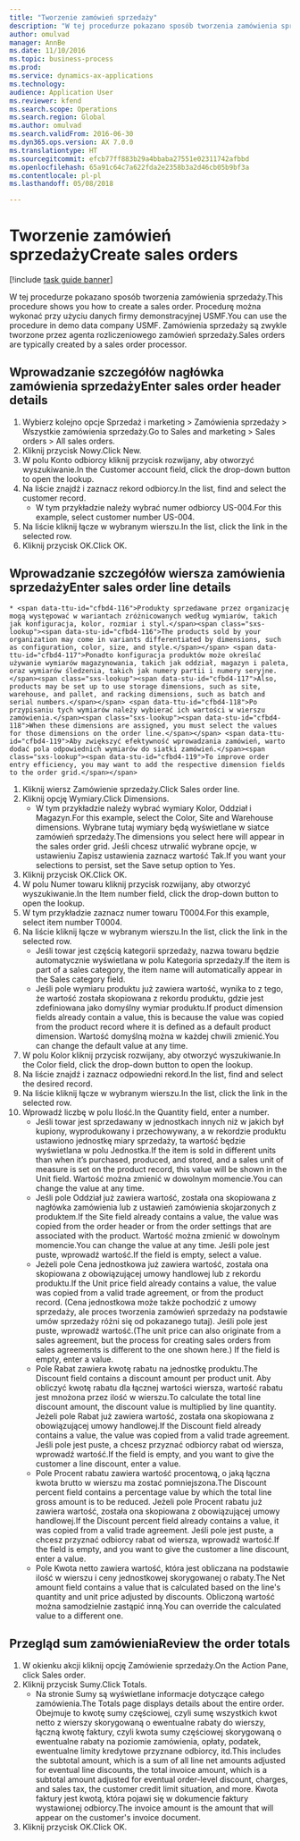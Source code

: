 ```yaml
--- 
title: "Tworzenie zamówień sprzedaży"
description: "W tej procedurze pokazano sposób tworzenia zamówienia sprzedaży."
author: omulvad
manager: AnnBe
ms.date: 11/10/2016
ms.topic: business-process
ms.prod: 
ms.service: dynamics-ax-applications
ms.technology: 
audience: Application User
ms.reviewer: kfend
ms.search.scope: Operations
ms.search.region: Global
ms.author: omulvad
ms.search.validFrom: 2016-06-30
ms.dyn365.ops.version: AX 7.0.0
ms.translationtype: HT
ms.sourcegitcommit: efcb77ff883b29a4bbaba27551e02311742afbbd
ms.openlocfilehash: 65a91c64c7a622fda2e2358b3a2d46cb05b9bf3a
ms.contentlocale: pl-pl
ms.lasthandoff: 05/08/2018

---
```

# <a name="create-sales-orders"></a><span data-ttu-id="cfbd4-103">Tworzenie zamówień sprzedaży</span><span class="sxs-lookup"><span data-stu-id="cfbd4-103">Create sales orders</span></span>

[!include [task guide banner](../../includes/task-guide-banner.md)]

<span data-ttu-id="cfbd4-104">W tej procedurze pokazano sposób tworzenia zamówienia sprzedaży.</span><span class="sxs-lookup"><span data-stu-id="cfbd4-104">This procedure shows you how to create a sales order.</span></span> <span data-ttu-id="cfbd4-105">Procedurę można wykonać przy użyciu danych firmy demonstracyjnej USMF.</span><span class="sxs-lookup"><span data-stu-id="cfbd4-105">You can use the procedure in demo data company USMF.</span></span> <span data-ttu-id="cfbd4-106">Zamówienia sprzedaży są zwykle tworzone przez agenta rozliczeniowego zamówień sprzedaży.</span><span class="sxs-lookup"><span data-stu-id="cfbd4-106">Sales orders are typically created by a sales order processor.</span></span> 




## <a name="enter-sales-order-header-details"></a><span data-ttu-id="cfbd4-107">Wprowadzanie szczegółów nagłówka zamówienia sprzedaży</span><span class="sxs-lookup"><span data-stu-id="cfbd4-107">Enter sales order header details</span></span>
1. <span data-ttu-id="cfbd4-108">Wybierz kolejno opcje Sprzedaż i marketing > Zamówienia sprzedaży > Wszystkie zamówienia sprzedaży.</span><span class="sxs-lookup"><span data-stu-id="cfbd4-108">Go to Sales and marketing > Sales orders > All sales orders.</span></span>
2. <span data-ttu-id="cfbd4-109">Kliknij przycisk Nowy.</span><span class="sxs-lookup"><span data-stu-id="cfbd4-109">Click New.</span></span>
3. <span data-ttu-id="cfbd4-110">W polu Konto odbiorcy kliknij przycisk rozwijany, aby otworzyć wyszukiwanie.</span><span class="sxs-lookup"><span data-stu-id="cfbd4-110">In the Customer account field, click the drop-down button to open the lookup.</span></span>
4. <span data-ttu-id="cfbd4-111">Na liście znajdź i zaznacz rekord odbiorcy.</span><span class="sxs-lookup"><span data-stu-id="cfbd4-111">In the list, find and select the customer record.</span></span>
    * <span data-ttu-id="cfbd4-112">W tym przykładzie należy wybrać numer odbiorcy US-004.</span><span class="sxs-lookup"><span data-stu-id="cfbd4-112">For this example, select customer number US-004.</span></span>  
5. <span data-ttu-id="cfbd4-113">Na liście kliknij łącze w wybranym wierszu.</span><span class="sxs-lookup"><span data-stu-id="cfbd4-113">In the list, click the link in the selected row.</span></span>
6. <span data-ttu-id="cfbd4-114">Kliknij przycisk OK.</span><span class="sxs-lookup"><span data-stu-id="cfbd4-114">Click OK.</span></span>

## <a name="enter-sales-order-line-details"></a><span data-ttu-id="cfbd4-115">Wprowadzanie szczegółów wiersza zamówienia sprzedaży</span><span class="sxs-lookup"><span data-stu-id="cfbd4-115">Enter sales order line details</span></span>
    * <span data-ttu-id="cfbd4-116">Produkty sprzedawane przez organizację mogą występować w wariantach zróżnicowanych według wymiarów, takich jak konfiguracja, kolor, rozmiar i styl.</span><span class="sxs-lookup"><span data-stu-id="cfbd4-116">The products sold by your organization may come in variants differentiated by dimensions, such as configuration, color, size, and style.</span></span> <span data-ttu-id="cfbd4-117">Ponadto konfiguracja produktów może określać używanie wymiarów magazynowania, takich jak oddział, magazyn i paleta, oraz wymiarów śledzenia, takich jak numery partii i numery seryjne.</span><span class="sxs-lookup"><span data-stu-id="cfbd4-117">Also, products may be set up to use storage dimensions, such as site, warehouse, and pallet, and racking dimensions, such as batch and serial numbers.</span></span> <span data-ttu-id="cfbd4-118">Po przypisaniu tych wymiarów należy wybierać ich wartości w wierszu zamówienia.</span><span class="sxs-lookup"><span data-stu-id="cfbd4-118">When these dimensions are assigned, you must select the values for those dimensions on the order line.</span></span> <span data-ttu-id="cfbd4-119">Aby zwiększyć efektywność wprowadzania zamówień, warto dodać pola odpowiednich wymiarów do siatki zamówień.</span><span class="sxs-lookup"><span data-stu-id="cfbd4-119">To improve order entry efficiency, you may want to add the respective dimension fields to the order grid.</span></span>  
1. <span data-ttu-id="cfbd4-120">Kliknij wiersz Zamówienie sprzedaży.</span><span class="sxs-lookup"><span data-stu-id="cfbd4-120">Click Sales order line.</span></span>
2. <span data-ttu-id="cfbd4-121">Kliknij opcję Wymiary.</span><span class="sxs-lookup"><span data-stu-id="cfbd4-121">Click Dimensions.</span></span>
    * <span data-ttu-id="cfbd4-122">W tym przykładzie należy wybrać wymiary Kolor, Oddział i Magazyn.</span><span class="sxs-lookup"><span data-stu-id="cfbd4-122">For this example, select the Color, Site and Warehouse dimensions.</span></span> <span data-ttu-id="cfbd4-123">Wybrane tutaj wymiary będą wyświetlane w siatce zamówień sprzedaży.</span><span class="sxs-lookup"><span data-stu-id="cfbd4-123">The dimensions you select here will appear in the sales order grid.</span></span> <span data-ttu-id="cfbd4-124">Jeśli chcesz utrwalić wybrane opcje, w ustawieniu Zapisz ustawienia zaznacz wartość Tak.</span><span class="sxs-lookup"><span data-stu-id="cfbd4-124">If you want your selections to persist, set the Save setup option to Yes.</span></span>   
3. <span data-ttu-id="cfbd4-125">Kliknij przycisk OK.</span><span class="sxs-lookup"><span data-stu-id="cfbd4-125">Click OK.</span></span>
4. <span data-ttu-id="cfbd4-126">W polu Numer towaru kliknij przycisk rozwijany, aby otworzyć wyszukiwanie.</span><span class="sxs-lookup"><span data-stu-id="cfbd4-126">In the Item number field, click the drop-down button to open the lookup.</span></span>
5. <span data-ttu-id="cfbd4-127">W tym przykładzie zaznacz numer towaru T0004.</span><span class="sxs-lookup"><span data-stu-id="cfbd4-127">For this example, select item number T0004.</span></span>
6. <span data-ttu-id="cfbd4-128">Na liście kliknij łącze w wybranym wierszu.</span><span class="sxs-lookup"><span data-stu-id="cfbd4-128">In the list, click the link in the selected row.</span></span>
    * <span data-ttu-id="cfbd4-129">Jeśli towar jest częścią kategorii sprzedaży, nazwa towaru będzie automatycznie wyświetlana w polu Kategoria sprzedaży.</span><span class="sxs-lookup"><span data-stu-id="cfbd4-129">If the item is part of a sales category, the item name will automatically appear in the Sales category field.</span></span>  
    * <span data-ttu-id="cfbd4-130">Jeśli pole wymiaru produktu już zawiera wartość, wynika to z tego, że wartość została skopiowana z rekordu produktu, gdzie jest zdefiniowana jako domyślny wymiar produktu.</span><span class="sxs-lookup"><span data-stu-id="cfbd4-130">If product dimension fields already contain a value, this is because the value was copied from the product record where it is defined as a default product dimension.</span></span> <span data-ttu-id="cfbd4-131">Wartość domyślną można w każdej chwili zmienić.</span><span class="sxs-lookup"><span data-stu-id="cfbd4-131">You can change the default value at any time.</span></span>   
7. <span data-ttu-id="cfbd4-132">W polu Kolor kliknij przycisk rozwijany, aby otworzyć wyszukiwanie.</span><span class="sxs-lookup"><span data-stu-id="cfbd4-132">In the Color field, click the drop-down button to open the lookup.</span></span>
8. <span data-ttu-id="cfbd4-133">Na liście znajdź i zaznacz odpowiedni rekord.</span><span class="sxs-lookup"><span data-stu-id="cfbd4-133">In the list, find and select the desired record.</span></span>
9. <span data-ttu-id="cfbd4-134">Na liście kliknij łącze w wybranym wierszu.</span><span class="sxs-lookup"><span data-stu-id="cfbd4-134">In the list, click the link in the selected row.</span></span>
10. <span data-ttu-id="cfbd4-135">Wprowadź liczbę w polu Ilość.</span><span class="sxs-lookup"><span data-stu-id="cfbd4-135">In the Quantity field, enter a number.</span></span>
    * <span data-ttu-id="cfbd4-136">Jeśli towar jest sprzedawany w jednostkach innych niż w jakich był kupiony, wyprodukowany i przechowywany, a w rekordzie produktu ustawiono jednostkę miary sprzedaży, ta wartość będzie wyświetlana w polu Jednostka.</span><span class="sxs-lookup"><span data-stu-id="cfbd4-136">If the item is sold in different units than when it’s purchased, produced, and stored, and a sales unit of measure is set on the product record, this value will be shown in the Unit field.</span></span> <span data-ttu-id="cfbd4-137">Wartość można zmienić w dowolnym momencie.</span><span class="sxs-lookup"><span data-stu-id="cfbd4-137">You can change the value at any time.</span></span>   
    * <span data-ttu-id="cfbd4-138">Jeśli pole Oddział już zawiera wartość, została ona skopiowana z nagłówka zamówienia lub z ustawień zamówienia skojarzonych z produktem.</span><span class="sxs-lookup"><span data-stu-id="cfbd4-138">If the Site field already contains a value, the value was copied from the order header or from the order settings that are associated with the product.</span></span> <span data-ttu-id="cfbd4-139">Wartość można zmienić w dowolnym momencie.</span><span class="sxs-lookup"><span data-stu-id="cfbd4-139">You can change the value at any time.</span></span> <span data-ttu-id="cfbd4-140">Jeśli pole jest puste, wprowadź wartość.</span><span class="sxs-lookup"><span data-stu-id="cfbd4-140">If the field is empty, select a value.</span></span>   
    * <span data-ttu-id="cfbd4-141">Jeżeli pole Cena jednostkowa już zawiera wartość, została ona skopiowana z obowiązującej umowy handlowej lub z rekordu produktu.</span><span class="sxs-lookup"><span data-stu-id="cfbd4-141">If the Unit price field already contains a value, the value was copied from a valid trade agreement, or from the product record.</span></span> <span data-ttu-id="cfbd4-142">(Cena jednostkowa może także pochodzić z umowy sprzedaży, ale proces tworzenia zamówień sprzedaży na podstawie umów sprzedaży różni się od pokazanego tutaj). Jeśli pole jest puste, wprowadź wartość.</span><span class="sxs-lookup"><span data-stu-id="cfbd4-142">(The unit price can also originate from a sales agreement, but the process for creating sales orders from sales agreements is different to the one shown here.) If the field is empty, enter a value.</span></span>   
    * <span data-ttu-id="cfbd4-143">Pole Rabat zawiera kwotę rabatu na jednostkę produktu.</span><span class="sxs-lookup"><span data-stu-id="cfbd4-143">The Discount field contains a discount amount per product unit.</span></span> <span data-ttu-id="cfbd4-144">Aby obliczyć kwotę rabatu dla łącznej wartości wiersza, wartość rabatu jest mnożona przez ilość w wierszu.</span><span class="sxs-lookup"><span data-stu-id="cfbd4-144">To calculate the total line discount amount, the discount value is multiplied by line quantity.</span></span>    <span data-ttu-id="cfbd4-145">Jeżeli pole Rabat już zawiera wartość, została ona skopiowana z obowiązującej umowy handlowej.</span><span class="sxs-lookup"><span data-stu-id="cfbd4-145">If the Discount field already contains a value, the value was copied from a valid trade agreement.</span></span> <span data-ttu-id="cfbd4-146">Jeśli pole jest puste, a chcesz przyznać odbiorcy rabat od wiersza, wprowadź wartość.</span><span class="sxs-lookup"><span data-stu-id="cfbd4-146">If the field is empty, and you want to give the customer a line discount, enter a value.</span></span>  
    * <span data-ttu-id="cfbd4-147">Pole Procent rabatu zawiera wartość procentową, o jaką łączna kwota brutto w wierszu ma zostać pomniejszona.</span><span class="sxs-lookup"><span data-stu-id="cfbd4-147">The Discount percent field contains a percentage value by which the total line gross amount is to be reduced.</span></span>  <span data-ttu-id="cfbd4-148">Jeżeli pole Procent rabatu już zawiera wartość, została ona skopiowana z obowiązującej umowy handlowej.</span><span class="sxs-lookup"><span data-stu-id="cfbd4-148">If the Discount percent field already contains a value, it was copied from a valid trade agreement.</span></span> <span data-ttu-id="cfbd4-149">Jeśli pole jest puste, a chcesz przyznać odbiorcy rabat od wiersza, wprowadź wartość.</span><span class="sxs-lookup"><span data-stu-id="cfbd4-149">If the field is empty, and you want to give the customer a line discount, enter a value.</span></span>  
    * <span data-ttu-id="cfbd4-150">Pole Kwota netto zawiera wartość, która jest obliczana na podstawie ilość w wierszu i ceny jednostkowej skorygowanej o rabaty.</span><span class="sxs-lookup"><span data-stu-id="cfbd4-150">The Net amount field contains a value that is calculated based on the line's quantity and unit price adjusted by discounts.</span></span>  <span data-ttu-id="cfbd4-151">Obliczoną wartość można samodzielnie zastąpić inną.</span><span class="sxs-lookup"><span data-stu-id="cfbd4-151">You can override the calculated value to a different one.</span></span>  

## <a name="review-the-order-totals"></a><span data-ttu-id="cfbd4-152">Przegląd sum zamówienia</span><span class="sxs-lookup"><span data-stu-id="cfbd4-152">Review the order totals</span></span>
1. <span data-ttu-id="cfbd4-153">W okienku akcji kliknij opcję Zamówienie sprzedaży.</span><span class="sxs-lookup"><span data-stu-id="cfbd4-153">On the Action Pane, click Sales order.</span></span>
2. <span data-ttu-id="cfbd4-154">Kliknij przycisk Sumy.</span><span class="sxs-lookup"><span data-stu-id="cfbd4-154">Click Totals.</span></span>
    * <span data-ttu-id="cfbd4-155">Na stronie Sumy są wyświetlane informacje dotyczące całego zamówienia.</span><span class="sxs-lookup"><span data-stu-id="cfbd4-155">The Totals page displays details about the entire order.</span></span> <span data-ttu-id="cfbd4-156">Obejmuje to kwotę sumy częściowej, czyli sumę wszystkich kwot netto z wierszy skorygowaną o ewentualne rabaty do wierszy, łączną kwotę faktury, czyli kwota sumy częściowej skorygowaną o ewentualne rabaty na poziomie zamówienia, opłaty, podatek, ewentualne limity kredytowe przyznane odbiorcy, itd.</span><span class="sxs-lookup"><span data-stu-id="cfbd4-156">This includes the subtotal amount, which is a sum of all line net amounts adjusted for eventual line discounts, the total invoice amount, which is a subtotal amount adjusted for eventual order-level discount, charges, and sales tax, the customer credit limit situation, and more.</span></span>  <span data-ttu-id="cfbd4-157">Kwota faktury jest kwotą, która pojawi się w dokumencie faktury wystawionej odbiorcy.</span><span class="sxs-lookup"><span data-stu-id="cfbd4-157">The invoice amount is the amount that will appear on the customer's invoice document.</span></span>  
3. <span data-ttu-id="cfbd4-158">Kliknij przycisk OK.</span><span class="sxs-lookup"><span data-stu-id="cfbd4-158">Click OK.</span></span>



